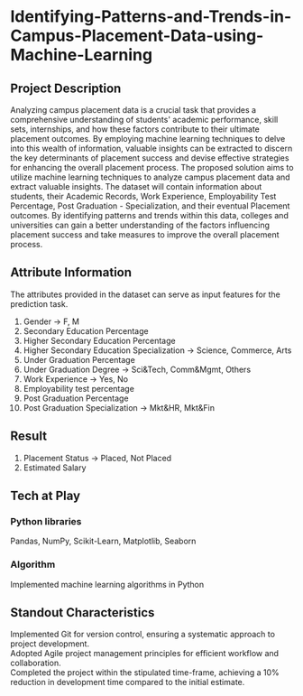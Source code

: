 # Identifying-Patterns-and-Trends-in-Campus-Placement-Data-using-Machine-Learning
## Project Description
Analyzing campus placement data is a crucial task that provides a comprehensive understanding of students' academic performance, skill sets, internships, and how these factors contribute to their ultimate placement outcomes. By employing machine learning techniques to delve into this wealth of information, valuable insights can be extracted to discern the key determinants of placement success and devise effective strategies for enhancing the overall placement process. 
The proposed solution aims to utilize machine learning techniques to analyze campus placement data and extract valuable insights. The dataset will contain information about students, their Academic Records, Work Experience, Employability Test Percentage, Post Graduation - Specialization, and their eventual Placement outcomes. By identifying patterns and trends within this data, colleges and universities can gain a better understanding of the factors influencing placement success and take measures to improve the overall placement process.

## Attribute Information
The attributes provided in the dataset can serve as input features for the prediction task. 
1.	Gender -> F, M
2.	Secondary Education Percentage
3.	Higher Secondary Education Percentage
4.	Higher Secondary Education Specialization -> Science, Commerce, Arts
5.	Under Graduation Percentage
6.	Under Graduation Degree -> Sci&Tech, Comm&Mgmt, Others
7.	Work Experience -> Yes, No
8.	Employability test percentage
9.	Post Graduation Percentage
10.	Post Graduation Specialization -> Mkt&HR, Mkt&Fin

## Result
1.	Placement Status -> Placed, Not Placed
2.	Estimated Salary

## Tech at Play
### Python libraries
Pandas, NumPy, Scikit-Learn, Matplotlib, Seaborn
### Algorithm
Implemented machine learning algorithms in Python

## Standout Characteristics
Implemented Git for version control, ensuring a systematic approach to project development.  
Adopted Agile project management principles for efficient workflow and collaboration.  
Completed the project within the stipulated time-frame, achieving a 10% reduction in development time compared to the initial estimate.
